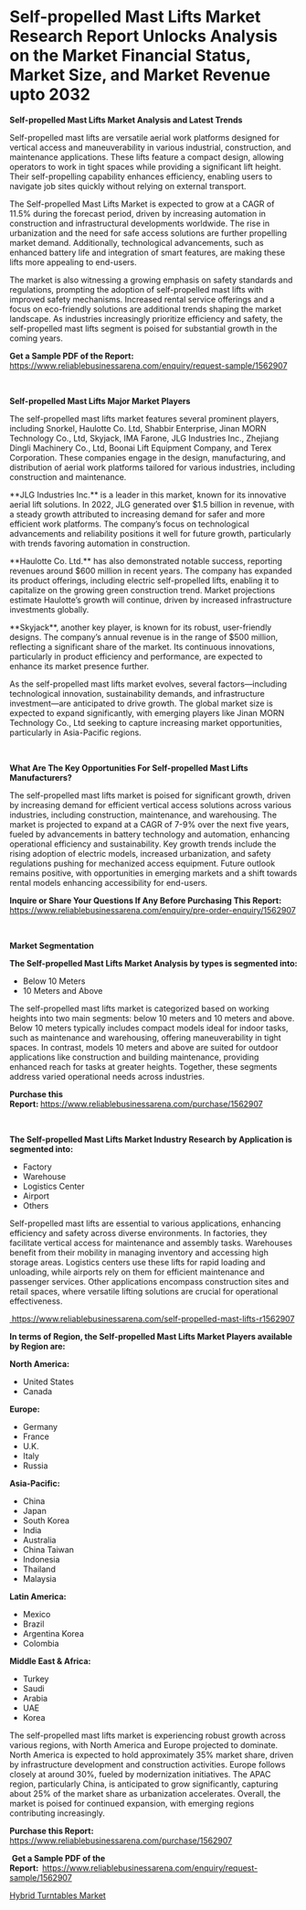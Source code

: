 <p><h1>Self-propelled Mast Lifts Market Research Report Unlocks Analysis on the Market Financial Status, Market Size, and Market Revenue upto 2032</h1></p><p><strong>Self-propelled Mast Lifts Market Analysis and Latest Trends</strong></p>
<p><p>Self-propelled mast lifts are versatile aerial work platforms designed for vertical access and maneuverability in various industrial, construction, and maintenance applications. These lifts feature a compact design, allowing operators to work in tight spaces while providing a significant lift height. Their self-propelling capability enhances efficiency, enabling users to navigate job sites quickly without relying on external transport.</p><p>The Self-propelled Mast Lifts Market is expected to grow at a CAGR of 11.5% during the forecast period, driven by increasing automation in construction and infrastructural developments worldwide. The rise in urbanization and the need for safe access solutions are further propelling market demand. Additionally, technological advancements, such as enhanced battery life and integration of smart features, are making these lifts more appealing to end-users. </p><p>The market is also witnessing a growing emphasis on safety standards and regulations, prompting the adoption of self-propelled mast lifts with improved safety mechanisms. Increased rental service offerings and a focus on eco-friendly solutions are additional trends shaping the market landscape. As industries increasingly prioritize efficiency and safety, the self-propelled mast lifts segment is poised for substantial growth in the coming years.</p></p>
<p><strong>Get a Sample PDF of the Report:&nbsp;</strong> <a href="https://www.reliablebusinessarena.com/enquiry/request-sample/1562907?utm_campaign=2518&utm_medium=2&utm_source=Github&utm_content=ia&utm_term=11042025&utm_id=self-propelled-mast-lifts">https://www.reliablebusinessarena.com/enquiry/request-sample/1562907</a></p>
<p>&nbsp;</p>
<p><strong>Self-propelled Mast Lifts Major Market Players</strong></p>
<p><p>The self-propelled mast lifts market features several prominent players, including Snorkel, Haulotte Co. Ltd, Shabbir Enterprise, Jinan MORN Technology Co., Ltd, Skyjack, IMA Farone, JLG Industries Inc., Zhejiang Dingli Machinery Co., Ltd, Boonai Lift Equipment Company, and Terex Corporation. These companies engage in the design, manufacturing, and distribution of aerial work platforms tailored for various industries, including construction and maintenance.</p><p>**JLG Industries Inc.** is a leader in this market, known for its innovative aerial lift solutions. In 2022, JLG generated over $1.5 billion in revenue, with a steady growth attributed to increasing demand for safer and more efficient work platforms. The company’s focus on technological advancements and reliability positions it well for future growth, particularly with trends favoring automation in construction.</p><p>**Haulotte Co. Ltd.** has also demonstrated notable success, reporting revenues around $600 million in recent years. The company has expanded its product offerings, including electric self-propelled lifts, enabling it to capitalize on the growing green construction trend. Market projections estimate Haulotte’s growth will continue, driven by increased infrastructure investments globally.</p><p>**Skyjack**, another key player, is known for its robust, user-friendly designs. The company’s annual revenue is in the range of $500 million, reflecting a significant share of the market. Its continuous innovations, particularly in product efficiency and performance, are expected to enhance its market presence further.</p><p>As the self-propelled mast lifts market evolves, several factors—including technological innovation, sustainability demands, and infrastructure investment—are anticipated to drive growth. The global market size is expected to expand significantly, with emerging players like Jinan MORN Technology Co., Ltd seeking to capture increasing market opportunities, particularly in Asia-Pacific regions.</p></p>
<p>&nbsp;</p>
<p><strong>What Are The Key Opportunities For Self-propelled Mast Lifts Manufacturers?</strong></p>
<p><p>The self-propelled mast lifts market is poised for significant growth, driven by increasing demand for efficient vertical access solutions across various industries, including construction, maintenance, and warehousing. The market is projected to expand at a CAGR of 7-9% over the next five years, fueled by advancements in battery technology and automation, enhancing operational efficiency and sustainability. Key growth trends include the rising adoption of electric models, increased urbanization, and safety regulations pushing for mechanized access equipment. Future outlook remains positive, with opportunities in emerging markets and a shift towards rental models enhancing accessibility for end-users.</p></p>
<p><strong>Inquire or Share Your Questions If Any Before Purchasing This Report:</strong> <a href="https://www.reliablebusinessarena.com/enquiry/pre-order-enquiry/1562907?utm_campaign=2518&utm_medium=2&utm_source=Github&utm_content=ia&utm_term=11042025&utm_id=self-propelled-mast-lifts">https://www.reliablebusinessarena.com/enquiry/pre-order-enquiry/1562907</a></p>
<p>&nbsp;</p>
<p><strong>Market Segmentation</strong></p>
<p><strong>The Self-propelled Mast Lifts Market Analysis by types is segmented into:</strong></p>
<p><ul><li>Below 10 Meters</li><li>10 Meters and Above</li></ul></p>
<p><p>The self-propelled mast lifts market is categorized based on working heights into two main segments: below 10 meters and 10 meters and above. Below 10 meters typically includes compact models ideal for indoor tasks, such as maintenance and warehousing, offering maneuverability in tight spaces. In contrast, models 10 meters and above are suited for outdoor applications like construction and building maintenance, providing enhanced reach for tasks at greater heights. Together, these segments address varied operational needs across industries.</p></p>
<p><strong>Purchase this Report:&nbsp;</strong><a href="https://www.reliablebusinessarena.com/purchase/1562907?utm_campaign=2518&utm_medium=2&utm_source=Github&utm_content=ia&utm_term=11042025&utm_id=self-propelled-mast-lifts">https://www.reliablebusinessarena.com/purchase/1562907</a></p>
<p>&nbsp;</p>
<p><strong>The Self-propelled Mast Lifts Market Industry Research by Application is segmented into:</strong></p>
<p><ul><li>Factory</li><li>Warehouse</li><li>Logistics Center</li><li>Airport</li><li>Others</li></ul></p>
<p><p>Self-propelled mast lifts are essential to various applications, enhancing efficiency and safety across diverse environments. In factories, they facilitate vertical access for maintenance and assembly tasks. Warehouses benefit from their mobility in managing inventory and accessing high storage areas. Logistics centers use these lifts for rapid loading and unloading, while airports rely on them for efficient maintenance and passenger services. Other applications encompass construction sites and retail spaces, where versatile lifting solutions are crucial for operational effectiveness.</p></p>
<p><a href="https://www.reliablebusinessarena.com/self-propelled-mast-lifts-r1562907?utm_campaign=2518&utm_medium=2&utm_source=Github&utm_content=ia&utm_term=11042025&utm_id=self-propelled-mast-lifts">&nbsp;https://www.reliablebusinessarena.com/self-propelled-mast-lifts-r1562907</a></p>
<p><strong>In terms of Region, the Self-propelled Mast Lifts Market Players available by Region are:</strong></p>
<p>
    <p> <strong> North America: </strong>
        <ul>
            <li>United States</li>
            <li>Canada</li>
        </ul>
        </p> 
    <p> <strong> Europe: </strong>
        <ul>
            <li>Germany</li>
            <li>France</li>
            <li>U.K.</li>
            <li>Italy</li>
            <li>Russia</li>
        </ul>
        </p> 
    <p> <strong> Asia-Pacific: </strong>
        <ul>
            <li>China</li>
            <li>Japan</li>
            <li>South Korea</li>
            <li>India</li>
            <li>Australia</li>
            <li>China Taiwan</li>
            <li>Indonesia</li>
            <li>Thailand</li>
            <li>Malaysia</li>
        </ul>
        </p> 
    <p> <strong> Latin America: </strong>
        <ul>
            <li>Mexico</li>
            <li>Brazil</li>
            <li>Argentina Korea</li>
            <li>Colombia</li>
        </ul>
        </p> 
    <p> <strong> Middle East & Africa: </strong>
        <ul>
            <li>Turkey</li>
            <li>Saudi</li>
            <li>Arabia</li>
            <li>UAE</li>
            <li>Korea</li>
        </ul>
    </p>
    </p>
<p><p>The self-propelled mast lifts market is experiencing robust growth across various regions, with North America and Europe projected to dominate. North America is expected to hold approximately 35% market share, driven by infrastructure development and construction activities. Europe follows closely at around 30%, fueled by modernization initiatives. The APAC region, particularly China, is anticipated to grow significantly, capturing about 25% of the market share as urbanization accelerates. Overall, the market is poised for continued expansion, with emerging regions contributing increasingly.</p></p>
<p><strong>Purchase this Report: </strong><a href="https://www.reliablebusinessarena.com/purchase/1562907?utm_campaign=2518&utm_medium=2&utm_source=Github&utm_content=ia&utm_term=11042025&utm_id=self-propelled-mast-lifts">https://www.reliablebusinessarena.com/purchase/1562907</a></p>
<p>&nbsp;<strong>Get a Sample PDF of the Report:&nbsp;&nbsp;</strong><a href="https://www.reliablebusinessarena.com/enquiry/request-sample/1562907?utm_campaign=2518&utm_medium=2&utm_source=Github&utm_content=ia&utm_term=11042025&utm_id=self-propelled-mast-lifts">https://www.reliablebusinessarena.com/enquiry/request-sample/1562907</a></p>
<p><strong></strong></p>
<p><p><a href="https://github.com/pichuaadh0/Market-Research-Report-List-1/blob/main/hybrid-turntables-market.md?utm_campaign=2518&utm_medium=2&utm_source=Github&utm_content=ia&utm_term=11042025&utm_id=self-propelled-mast-lifts">Hybrid Turntables Market</a></p></p>